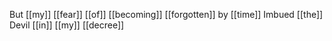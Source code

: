 But [[my]] [[fear]] [[of]] [[becoming]] [[forgotten]] by [[time]]
Imbued [[the]] Devil [[in]] [[my]] [[decree]]